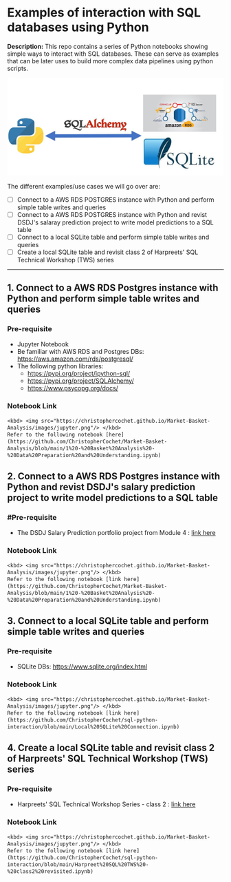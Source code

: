 # Examples of interaction with SQL databases using Python

**Description:** This repo contains a series of Python notebooks showing simple ways to interact with SQL databases. These can serve as examples that can be later uses to build more complex data pipelines using python scripts.  

<kbd> <img src="img/sql-connection-overview.JPG?raw=true"/> </kbd>

The different examples/use cases we will go over are:
  - [ ] Connect to a AWS RDS POSTGRES instance with Python and perform simple table writes and queries
  - [ ] Connect to a AWS RDS POSTGRES instance with Python and revist DSDJ's salaray prediction project to write model predictions to a SQL table 
  - [ ] Connect to a local SQLite table and perform simple table writes and queries
  - [ ] Create a local SQLite table and revisit class 2 of Harpreets' SQL Technical Workshop (TWS) series 

---

## 1. Connect to a AWS RDS Postgres instance with Python and perform simple table writes and queries

  ### Pre-requisite
  * Jupyter Notebook
  * Be familiar with AWS RDS and Postgres DBs: https://aws.amazon.com/rds/postgresql/
  * The following python libraries:
    * https://pypi.org/project/ipython-sql/
    * https://pypi.org/project/SQLAlchemy/
    * https://www.psycopg.org/docs/

  ### Notebook Link

    <kbd> <img src="https://christophercochet.github.io/Market-Basket-Analysis/images/jupyter.png"/> </kbd>
    Refer to the following notebook [here](https://github.com/ChristopherCochet/Market-Basket-Analysis/blob/main/1%20-%20Basket%20Analysis%20-%20Data%20Preparation%20and%20Understanding.ipynb)

## 2. Connect to a AWS RDS Postgres instance with Python and revist DSDJ's salary prediction project to write model predictions to a SQL table 

  ### #Pre-requisite
  * The DSDJ Salary Prediction portfolio project from Module 4 : [link here](https://github.com/ChristopherCochet/sql-python-interaction/blob/main/Postgres%20RDS%20Connection-Salary%20Prediction.ipynb) 

  ### Notebook Link

    <kbd> <img src="https://christophercochet.github.io/Market-Basket-Analysis/images/jupyter.png"/> </kbd>
    Refer to the following notebook [link here](https://github.com/ChristopherCochet/Market-Basket-Analysis/blob/main/1%20-%20Basket%20Analysis%20-%20Data%20Preparation%20and%20Understanding.ipynb)

## 3. Connect to a local SQLite table and perform simple table writes and queries

  ### Pre-requisite
  * SQLite DBs: https://www.sqlite.org/index.html

  ### Notebook Link

    <kbd> <img src="https://christophercochet.github.io/Market-Basket-Analysis/images/jupyter.png"/> </kbd>
    Refer to the following notebook [link here](https://github.com/ChristopherCochet/sql-python-interaction/blob/main/Local%20SQLite%20Connection.ipynb)

## 4. Create a local SQLite table and revisit class 2 of Harpreets' SQL Technical Workshop (TWS) series

  ### Pre-requisite
  * Harpreets' SQL Technical Workshop Series - class 2 : [link here](https://www.datasciencedreamjob.com/products/data-science-dream-job-full-course/categories/4832772/posts/16453783) 

  ### Notebook Link

    <kbd> <img src="https://christophercochet.github.io/Market-Basket-Analysis/images/jupyter.png"/> </kbd>
    Refer to the following notebook [link here](https://github.com/ChristopherCochet/sql-python-interaction/blob/main/Harpreet%20SQL%20TWS%20-%20class2%20revisited.ipynb)